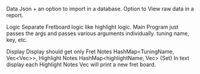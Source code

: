 Data
Json + an option to import in a database.
Option to View raw data in a report.

Logic
Separate Fretboard logic like highlight logic.
Main Program just passes the args and passes various arguments individually.
tuning name, key, etc.

Display
Display should get only Fret Notes HashMap<TuningName, Vec<Vec<String>>>, Highlight Notes HashMap<highlightName, Vec<String>> (Set)
In text display each Highlight Notes Vec will print a new fret board.
